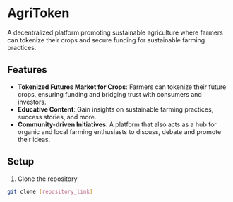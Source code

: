 # AgriToken

A decentralized platform promoting sustainable agriculture where farmers can tokenize their crops and secure funding for sustainable farming practices.

## Features

- **Tokenized Futures Market for Crops**: Farmers can tokenize their future crops, ensuring funding and bridging trust with consumers and investors.
- **Educative Content**: Gain insights on sustainable farming practices, success stories, and more.
- **Community-driven Initiatives**: A platform that also acts as a hub for organic and local farming enthusiasts to discuss, debate and promote their ideas.

## Setup

1. Clone the repository
```bash
git clone [repository_link]
